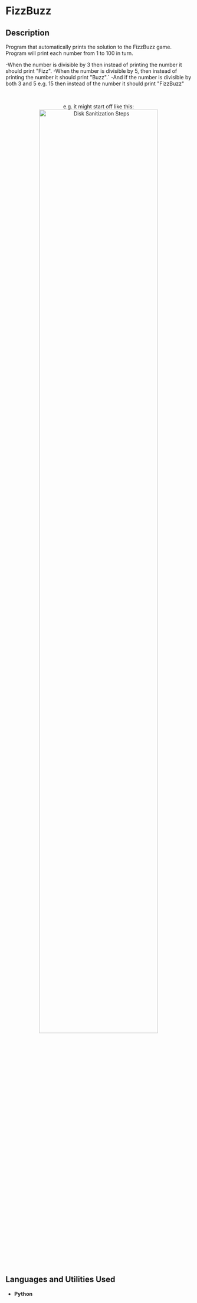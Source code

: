 <h1>FizzBuzz</h1>

<h2>Description</h2>

Program that automatically prints the solution to the FizzBuzz game. 
Program will print each number from 1 to 100 in turn.

-When the number is divisible by 3 then instead of printing the number it should print "Fizz".
-When the number is divisible by 5, then instead of printing the number it should print "Buzz".`
-And if the number is divisible by both 3 and 5 e.g. 15 then instead of the number it should print "FizzBuzz"

<br />
<p align="center">
e.g. it might start off like this: <br/>
<img src="https://i.imgur.com/BjqsLVX.png" height="80%" width="80%" alt="Disk Sanitization Steps"/>
<br />

<h2>Languages and Utilities Used</h2>

- <b>Python</b> 




